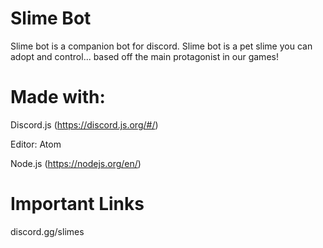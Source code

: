 # Slime Bot
Slime bot is a companion bot for discord. Slime bot is a pet slime you can adopt and control... based off the main protagonist in our games! 
# Made with:
Discord.js (https://discord.js.org/#/)

Editor: Atom

Node.js (https://nodejs.org/en/)

# Important Links
discord.gg/slimes
